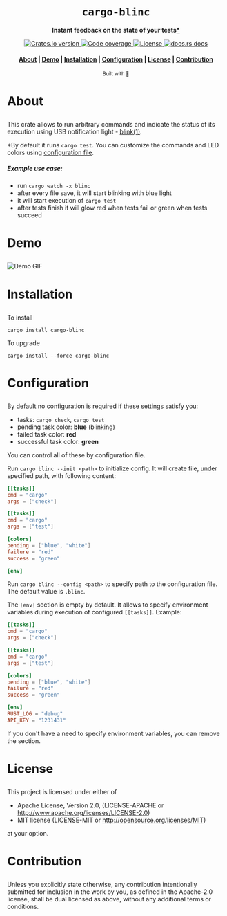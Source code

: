<div align="center">

  <h1><code>cargo-blinc</code></h1>

  <p>
    <strong>Instant feedback on the state of your tests<a href="#star">*</a></strong>
  </p>

  <p>
    <a href="https://crates.io/crates/cargo-blinc">
      <img src="https://img.shields.io/crates/v/cargo-blinc?color=%2388C0D0&logoColor=%234C566A&style=flat-square" alt="Crates.io version" />
    </a>
    <a href="https://codecov.io/gh/devzbysiu/cargo-blinc">
      <img src="https://img.shields.io/codecov/c/github/devzbysiu/cargo-blinc?color=%2388C0D0&logoColor=%234C566A&style=flat-square&token=bfdc4b9d55534910ae48fba0b8e984d0" alt="Code coverage"/>
    </a>
    <a href="https://crates.io/crates/cargo-blinc">
      <img src="https://img.shields.io/crates/l/cargo-blinc?color=%2388C0D0&logoColor=%234C566A&style=flat-square" alt="License"/>
    </a>
    <a href="https://docs.rs/cargo-blinc">
      <img src="https://img.shields.io/badge/docs-latest-blue.svg?color=%2388C0D0&logoColor=%234C566A&style=flat-square" alt="docs.rs docs" />
    </a>
  </p>

  <h4>
    <a href="#about">About</a>
    <span> | </span>
    <a href="#demo">Demo</a>
    <span> | </span>
    <a href="#installation">Installation</a>
    <span> | </span>
    <a href="#configuration">Configuration</a>
    <span> | </span>
    <a href="#license">License</a>
    <span> | </span>
    <a href="#contribution">Contribution</a>
  </h3>

  <sub>Built with 🦀</sub>
</div>

# <p id="about">About</p>

This crate allows to run arbitrary commands and indicate the status of its execution using USB notification light - [blink(1)](https://blink1.thingm.com/).

<p id="star">*By default it runs <code>cargo test</code>. You can customize the commands and LED colors using <a href="#configuration">configuration file</a>.

##### Example use case:

- run `cargo watch -x blinc`
- after every file save, it will start blinking with blue light
- it will start execution of `cargo test`
- after tests finish it will glow red when tests fail or green when tests succeed
</p>


# <p id="demo">Demo</p>

![Demo GIF](./res/demo.gif)

# <p id="installation">Installation</p>

To install
```
cargo install cargo-blinc
```

To upgrade
```
cargo install --force cargo-blinc
```

# <p id="configuration">Configuration</p>

By default no configuration is required if these settings satisfy you:
- tasks: `cargo check`, `cargo test`
- pending task color: **blue** (blinking)
- failed task color: **red**
- successful task color: **green**

You can control all of these by configuration file.

Run `cargo blinc --init <path>` to initialize config. It will create file, under specified path, with following content:

```toml
[[tasks]]
cmd = "cargo"
args = ["check"]

[[tasks]]
cmd = "cargo"
args = ["test"]

[colors]
pending = ["blue", "white"]
failure = "red"
success = "green"

[env]
```

Run `cargo blinc --config <path>` to specify path to the configuration file. The default value is `.blinc`.

The `[env]` section is empty by default. It allows to specify environment variables during execution
of configured `[[tasks]]`. Example:

```toml
[[tasks]]
cmd = "cargo"
args = ["check"]

[[tasks]]
cmd = "cargo"
args = ["test"]

[colors]
pending = ["blue", "white"]
failure = "red"
success = "green"

[env]
RUST_LOG = "debug"
API_KEY = "1231431"
```

If you don't have a need to specify environment variables, you can remove the section.


# <p id="license">License</p>

This project is licensed under either of

- Apache License, Version 2.0, (LICENSE-APACHE or http://www.apache.org/licenses/LICENSE-2.0)
- MIT license (LICENSE-MIT or http://opensource.org/licenses/MIT)

at your option.

# <p id="contribution">Contribution</p>

Unless you explicitly state otherwise, any contribution intentionally submitted for inclusion in the work by you, as defined in the Apache-2.0 license, shall be dual licensed as above, without any additional terms or conditions.

